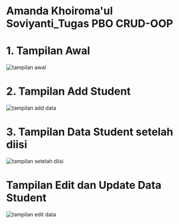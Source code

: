 # Amanda Khoiroma'ul Soviyanti_Tugas PBO CRUD-OOP
<h1>1. Tampilan Awal</h1>

![tampilan awal](https://github.com/AmandaKhoiromaulSoviyanti/PBO-CRUD-Amanda/assets/124539993/51544b94-15b9-4c74-8189-f1d7bb4969b4)

<h1>2. Tampilan Add Student</h1>

![tampilan add data](https://github.com/AmandaKhoiromaulSoviyanti/PBO-CRUD-Amanda/assets/124539993/a940baaf-ca57-471d-acae-c336303d8717)

<h1>3. Tampilan Data Student setelah diisi</h1>

![tampilan setelah diisi](https://github.com/AmandaKhoiromaulSoviyanti/PBO-CRUD-Amanda/assets/124539993/5b902c2d-0e50-4e58-907d-23e8c436b53c)

<h1>Tampilan Edit dan Update Data Student</h1>

![tampilan edit data](https://github.com/AmandaKhoiromaulSoviyanti/PBO-CRUD-Amanda/assets/124539993/fb66db88-56ab-47ea-88cb-37c0d744411f)
